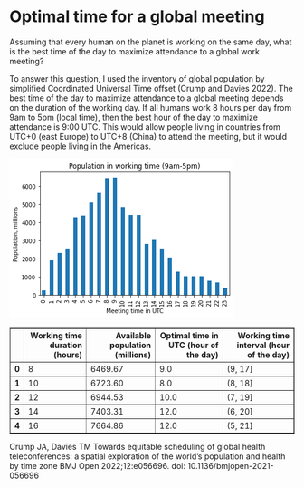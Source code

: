 # Optimal time for a global meeting

Assuming that every human on the planet is working on the same day, what is the best time of the day to maximize attendance to a global work meeting?

To answer this question, I used the inventory of global population by simplified Coordinated Universal Time offset (Crump and Davies 2022). The best time of the day to maximize attendance to a global meeting depends on the duration of the working day. If all humans work 8 hours per day from 9am to 5pm (local time), then the best hour of the day to maximize attendance is 9:00 UTC. This would allow people living in countries from UTC+0 (east Europe) to UTC+8 (China) to attend the meeting, but it would exclude people living in the Americas.

![alt text](image.png)

<div>
<style scoped>
    .dataframe tbody tr th:only-of-type {
        vertical-align: middle;
    }

    .dataframe tbody tr th {
        vertical-align: top;
    }

    .dataframe thead th {
        text-align: right;
    }
</style>
<table border="1" class="dataframe">
  <thead>
    <tr style="text-align: right;">
      <th></th>
      <th>Working time duration (hours)</th>
      <th>Available population (millions)</th>
      <th>Optimal time in UTC (hour of the day)</th>
      <th>Working time interval (hour of the day)</th>
    </tr>
  </thead>
  <tbody>
    <tr>
      <th>0</th>
      <td>8</td>
      <td>6469.67</td>
      <td>9.0</td>
      <td>(9, 17]</td>
    </tr>
    <tr>
      <th>1</th>
      <td>10</td>
      <td>6723.60</td>
      <td>8.0</td>
      <td>(8, 18]</td>
    </tr>
    <tr>
      <th>2</th>
      <td>12</td>
      <td>6944.53</td>
      <td>10.0</td>
      <td>(7, 19]</td>
    </tr>
    <tr>
      <th>3</th>
      <td>14</td>
      <td>7403.31</td>
      <td>12.0</td>
      <td>(6, 20]</td>
    </tr>
    <tr>
      <th>4</th>
      <td>16</td>
      <td>7664.86</td>
      <td>12.0</td>
      <td>(5, 21]</td>
    </tr>
  </tbody>
</table>
</div>

Crump JA, Davies TM
Towards equitable scheduling of global health teleconferences: a spatial exploration of the world’s population and health by time zone
BMJ Open 2022;12:e056696. doi: 10.1136/bmjopen-2021-056696
